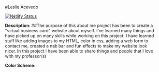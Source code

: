 #Leslie Acevedo

[![Netlify Status](https://api.netlify.com/api/v1/badges/a3a6df38-1b9b-4e5c-bc2f-b1d67dd42ae8/deploy-status)](https://app.netlify.com/sites/about-me-leslie-acevedo2/deploys) 

**Description**: ##The purpose of this about me project has been to create a "virtual business card" website about myself. I've learned many things and have picked up on many skills while working on this project. I have learned stuff like adding images to my HTML, color in css, adding a web form to contact me, created a nab bar and fun effects to make my website look nicer. In this project I have been able to share things and people that I love with my professor(s) 

**Color Scheme**: 
